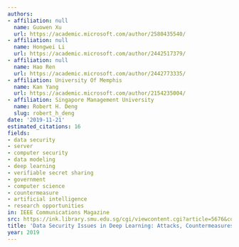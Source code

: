 ```yaml
---
authors:
- affiliation: null
  name: Guowen Xu
  url: https://academic.microsoft.com/author/2580435540/
- affiliation: null
  name: Hongwei Li
  url: https://academic.microsoft.com/author/2442517379/
- affiliation: null
  name: Hao Ren
  url: https://academic.microsoft.com/author/2442773335/
- affiliation: University Of Memphis
  name: Kan Yang
  url: https://academic.microsoft.com/author/2154235004/
- affiliation: Singapore Management University
  name: Robert H. Deng
  slug: robert_h_deng
date: '2019-11-21'
estimated_citations: 16
fields:
- data security
- server
- computer security
- data modeling
- deep learning
- verifiable secret sharing
- government
- computer science
- countermeasure
- artificial intelligence
- research opportunities
in: IEEE Communications Magazine
src: https://ink.library.smu.edu.sg/cgi/viewcontent.cgi?article=5676&context=sis_research
title: 'Data Security Issues in Deep Learning: Attacks, Countermeasures, and Opportunities'
year: 2019
---
```

